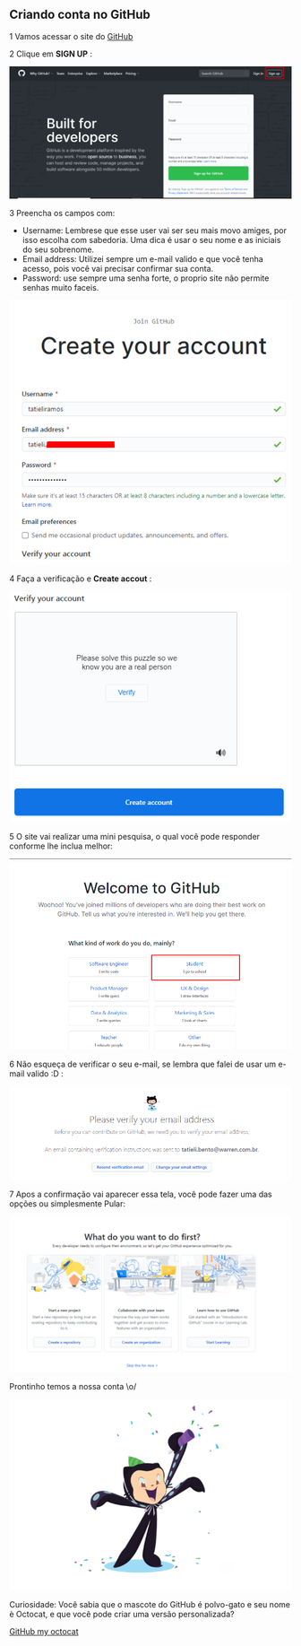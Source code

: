## Criando conta no GitHub

1 Vamos acessar o site do [GitHub](https://github.com/)

2 Clique em **SIGN UP** : 

![SIGN UP](../images/github/criando-conta/passo1.png)

3 Preencha os campos com:
* Username: Lembrese que esse user vai ser seu mais movo amiges, por isso escolha com sabedoria. Uma dica é
usar o seu nome e as iniciais do seu sobrenome.
* Email address: Utilizei sempre um e-mail valido e que você tenha acesso, pois você vai precisar confirmar sua conta.
* Password: use sempre uma senha forte, o proprio site não permite senhas muito faceis.

![Preenchendo os dados](../images/github/criando-conta/passo2.png)

4 Faça a verificação e  **Create accout** :

![Verificando e criando conta](../images/github/criando-conta/passo3.png)

5 O site vai realizar uma mini pesquisa, o qual você pode responder conforme lhe inclua melhor:

![Verificando e criando conta](../images/github/criando-conta/passo4.png)

6 Não esqueça de verificar o seu e-mail, se lembra que falei de usar um e-mail valido :D :

![Verificando e criando conta](../images/github/criando-conta/passo5.png)

7 Apos a confirmação vai aparecer essa tela, você pode fazer uma das opções ou simplesmente Pular:

![Verificando e criando conta](../images/github/criando-conta/passo6.png)


Prontinho temos a nossa conta \o/

![Prontoooooo](../images/github/criando-conta/passo.png)

Curiosidade: Você sabia que o mascote do GitHub é polvo-gato e seu nome è Octocat, e que você pode criar uma versão personalizada?

[GitHub my octocat](https://myoctocat.com/build-your-octocat/)
